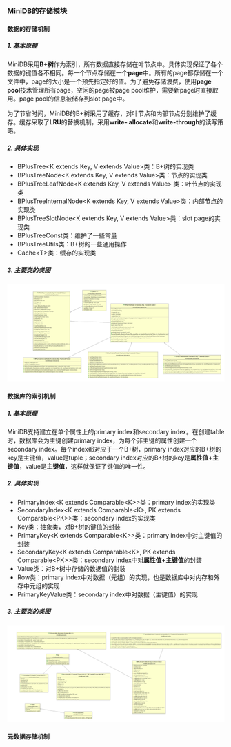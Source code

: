 ### MiniDB的存储模块





#### 数据的存储机制

##### 1. 基本原理

MiniDB采用**B+树**作为索引，所有数据直接存储在叶节点中。具体实现保证了各个数据的键值各不相同。每一个节点存储在一个**page**中。所有的page都存储在一个文件中，page的大小是一个预先指定好的值。为了避免存储浪费，使用**page pool**技术管理所有page，空闲的page被page pool维护，需要新page时直接取用。page pool的信息被储存到slot page中。

为了节省时间，MiniDB的B+树采用了缓存，对叶节点和内部节点分别维护了缓存。缓存采取了**LRU**的替换机制，采用**write- allocate**和**write-through**的读写策略。

##### 2. 具体实现

+ BPlusTree<K extends Key, V extends Value>类：B+树的实现类
+ BPlusTreeNode<K extends Key, V extends Value>类：节点的实现类
+ BPlusTreeLeafNode<K extends Key, V extends Value> 类：叶节点的实现类
+ BPlusTreeInternalNode<K extends Key, V extends Value>类：内部节点的实现类
+ BPlusTreeSlotNode<K extends Key, V extends Value>类：slot page的实现类
+ BPlusTreeConst类：维护了一些常量
+ BPlusTreeUtils类：B+树的一些通用操作
+ Cache\<T\>类：缓存的实现类

##### 3. 主要类的类图

![](storage.cld.jpg)



#### 数据库的索引机制

##### 1. 基本原理

MiniDB支持建立在单个属性上的primary index和secondary index。在创建table时，数据库会为主键创建primary index，为每个非主键的属性创建一个secondary index。每个index都对应于一个B+树，primary index对应的B+树的key是主键值，value是tuple；secondary index对应的B+树的key是**属性值+主键值**，value是**主键值**，这样就保证了键值的唯一性。

##### 2. 具体实现

+ PrimaryIndex<K extends Comparable\<K\>>类：primary index的实现类
+ SecondaryIndex<K extends Comparable\<K\>, PK extends Comparable\<PK\>>类：secondary index的实现类
+ Key类：抽象类，对B+树的键值的封装
+ PrimaryKey<K extends Comparable\<K\>>类：primary index中对主键值的封装
+ SecondaryKey<K extends Comparable\<K\>, PK extends Comparable\<PK\>>类：secondary index中对**属性值+主键值**的封装
+ Value类：对B+树中存储的数据值的封装
+ Row类：primary index中对数据（元组）的实现，也是数据库中对内存和外存中元组的实现
+ PrimaryKeyValue类：secondary index中对数据（主键值）的实现

##### 3. 主要类的类图

![](index.cld.jpg)



#### 元数据存储机制

